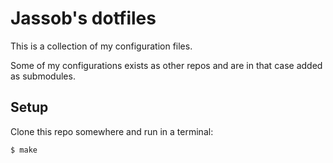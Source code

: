 # Jassob's dotfiles
This is a collection of my configuration files.

Some of my configurations exists as other repos and are in that case added as submodules.

## Setup
Clone this repo somewhere and run in a terminal:

    $ make

